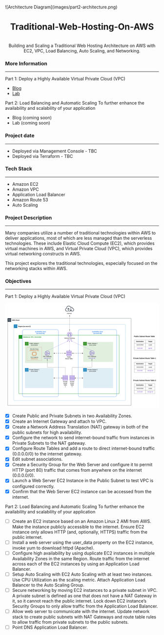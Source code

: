 <br />
![Architecture Diagram](images/part2-architecture.png)
  <h1 align="center">Traditional-Web-Hosting-On-AWS</h1>
  <p align="center">
    <br />
    Building and Scaling a Traditional Web Hosting Architecture on AWS with EC2, VPC, Load Balancing, Auto Scaling, and Networking.
  </p>
</p>

### More Information
------------------

Part 1: Deploy a Highly Available Virtual Private Cloud (VPC)
- [Blog](https://awstip.com/traditional-web-hosting-on-aws-3d2f1fc4524a)
- [Lab](https://www.youtube.com/watch?v=wdHhvifXs14&t=1200s)

Part 2: Load Balancing and Automatic Scaling To further enhance the availability and scalability of your application
- Blog (coming soon)
- Lab (coming soon)

### Project date
------------------
- Deployed via Management Console - TBC
- Deployed via Terraform - TBC

### Tech Stack
------------------
- Amazon EC2
- Amazon VPC
- Application Load Balancer
- Amazon Route 53
- Auto Scaling


### Project Description
-----------------
Many companies utilize a number of traditional technologies within AWS to deliver applications, most of which are less managed than the serverless technologies. These include Elastic Cloud Compute (EC2), which provides virtual machines in AWS, and Virtual Private Cloud (VPC), which provides virtual networking constructs in AWS.

This project explores the traditional technologies, especially focused on the networking stacks within AWS.

### Objectives
-----------------

Part 1: Deploy a Highly Available Virtual Private Cloud (VPC)

![Part 1 Architecture](images/part1-architecture.png)

- [X] Create Public and Private Subnets in two Availability Zones.
- [X] Create an Internet Gateway and attach to VPC.
- [X] Create a Network Address Translation (NAT) gateway in both of the public subnets for high availability.
- [X] Configure the network to send internet-bound traffic from instances in Private Subnets to the NAT gateway.
- [X] Configure Route Tables and add a route to direct internet-bound traffic (0.0.0.0/0) to the internet gateway.
- [X] Edit subnet associations. 
- [X] Create a Security Group for the Web Server and configure it to permit HTTP (port 80) traffic that comes from anywhere on the internet (0.0.0.0/0).
- [X] Launch a Web Server EC2 Instance in the Public Subnet to test VPC is configured correctly.
- [X] Confirm that the Web Server EC2 instance can be accessed from the internet.

Part 2: Load Balancing and Automatic Scaling To further enhance the availability and scalability of your application
- [ ] Create an EC2 instance based on an Amazon Linux 2 AMI from AWS. Make the instance publicly accessible to the internet. Ensure EC2 instance only allows HTTP (and, optionally, HTTPS) traffic from the public internet.
- [ ] Install a web server using the user_data property on the EC2 instance, invoke yum to download httpd (Apache). 
- [ ] Configure high availability by using duplicate EC2 instances in multiple Availability Zones in the same Region. Route traffic from the internet across each of the EC2 instances by using an Application Load Balancer.
- [ ] Setup Auto Scaling with EC2 Auto Scaling with at least two instances. Use CPU Utilization as the scaling metric. Attach Application Load Balancer to the Auto Scaling Group.
- [ ] Secure networking by moving EC2 instances to a private subnet in VPC. A private subnet is defined as one that does not have a NAT Gateway in it, so it cannot reach the public internet. Lock down EC2 instance’s Security Groups to only allow traffic from the Application Load Balancer.
- [ ] Allow web server to communicate with the internet. Update network stack to create public subnets with NAT Gateways and route table rules to allow traffic from private subnets to the public subnets.
- [ ] Point DNS Application Load Balancer.
